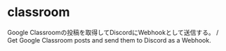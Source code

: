 # classroom
Google Classroomの投稿を取得してDiscordにWebhookとして送信する。 / Get Google Classroom posts and send them to Discord as a Webhook.
